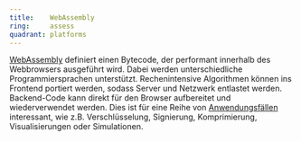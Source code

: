 ```yaml
---
title:    WebAssembly  
ring:     assess  
quadrant: platforms
---
```


[WebAssembly][web-assembly] definiert einen Bytecode, der performant innerhalb des Webbrowsers ausgeführt wird. Dabei
werden unterschiedliche Programmiersprachen unterstützt. Rechenintensive Algorithmen können ins Frontend portiert
werden, sodass Server und Netzwerk entlastet werden. Backend-Code kann direkt für den Browser aufbereitet und
wiederverwendet werden. Dies ist für eine Reihe von [Anwendungsfällen][use-cases] interessant, wie z.B. Verschlüsselung,
Signierung, Komprimierung, Visualisierungen oder Simulationen.

[web-assembly]: https://webassembly.org
[use-cases]: https://webassembly.org/docs/use-cases
